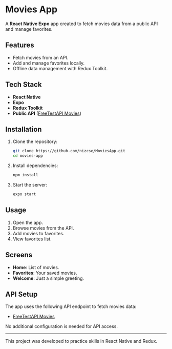# Movies App

A **React Native Expo** app created to fetch movies data from a public API and manage favorites.

## Features

- Fetch movies from an API.
- Add and manage favorites locally.
- Offline data management with Redux Toolkit.

## Tech Stack

- **React Native**
- **Expo**
- **Redux Toolkit**
- **Public API** ([FreeTestAPI Movies](https://www.freetestapi.com/api/v1/movies))

## Installation

1. Clone the repository:
   ```bash
   git clone https://github.com/nizcse/MoviesApp.git
   cd movies-app
   ```

2. Install dependencies:
   ```bash
   npm install
   ```

3. Start the server:
   ```bash
   expo start
   ```

## Usage

1. Open the app.
2. Browse movies from the API.
3. Add movies to favorites.
4. View favorites list.

## Screens

- **Home**: List of movies.
- **Favorites**: Your saved movies.
- **Welcome**: Just a simple greeting.

## API Setup

The app uses the following API endpoint to fetch movies data:

- [FreeTestAPI Movies](https://www.freetestapi.com/api/v1/movies)

No additional configuration is needed for API access.

---

This project was developed to practice skills in React Native and Redux.
